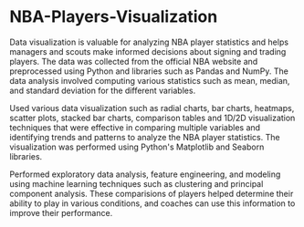 # NBA-Players-Visualization

Data visualization is valuable for analyzing NBA player statistics and helps managers and scouts make informed decisions about signing and trading players. The data was collected from the official NBA website and preprocessed using Python and libraries such as Pandas and NumPy. The data analysis involved computing various statistics such as mean, median, and standard deviation for the different variables.

Used various data visualization such as radial charts, bar charts, heatmaps, scatter plots, stacked bar charts, comparison tables and 1D/2D visualization techniques that were effective in comparing multiple variables and identifying trends and patterns to analyze the NBA player statistics. The visualization was performed using Python's Matplotlib and Seaborn libraries.
 
Performed exploratory data analysis, feature engineering, and modeling using machine learning techniques such as clustering and principal component analysis. These comparisions of players helped determine their ability to play in various conditions, and coaches can use this information to improve their performance.
